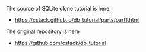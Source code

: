 The source of SQLite clone tutorial is here:
- https://cstack.github.io/db_tutorial/parts/part1.html

The original repository is here
- https://github.com/cstack/db_tutorial